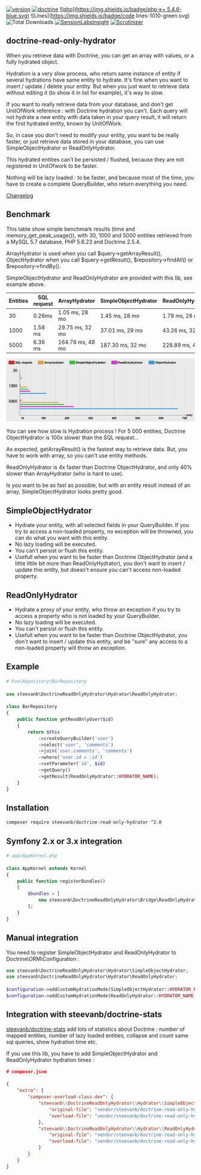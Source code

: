 [![version](https://img.shields.io/badge/version-2.0.4-green.svg)](https://github.com/steevanb/doctrine-read-only-hydrator/tree/2.0.4)
[![doctrine](https://img.shields.io/badge/doctrine/orm-^2.4-blue.svg)](http://www.doctrine-project.org)
[![php](https://img.shields.io/badge/php->= 5.4.6-blue.svg)](http://www.doctrine-project.org)
![Lines](https://img.shields.io/badge/code lines-1010-green.svg)
![Total Downloads](https://poser.pugx.org/steevanb/doctrine-read-only-hydrator/downloads)
[![SensionLabsInsight](https://img.shields.io/badge/SensionLabsInsight-platinum-brightgreen.svg)](https://insight.sensiolabs.com/projects/bd1b7a42-6a2c-4918-9986-3361dd40cc86/analyses/6)
[![Scrutinizer](https://scrutinizer-ci.com/g/steevanb/doctrine-read-only-hydrator/badges/quality-score.png?b=master)](https://scrutinizer-ci.com/g/steevanb/doctrine-read-only-hydrator/)

doctrine-read-only-hydrator
---------------------------

When you retrieve data with Doctrine, you can get an array with values, or a fully hydrated object.

Hydration is a very slow process, who return same instance of entity if several hydrations have same entity to hydrate. 
It's fine when you want to insert / update / delete your entity. But when you just want to retrieve data without editing
it (to show it in list for example), it's way to slow.

If you want to really retrieve data from your database, and don't get UnitOfWork reference : with Doctrine hydration you can't.
Each query will not hydrate a new entity with data taken in your query result, it will return the first hydrated entity, known by UnitOfWork.

So, in case you don't need to modify your entity, you want to be really faster, or just retrieve data stored in your
database, you can use SimpleObjectHydrator or ReadOnlyHydrator.

This hydrated entities can't be persisted / flushed, because they are not registered in UnitOfwork to be faster.

Nothing will be lazy loaded : to be faster, and because most of the time, you have to create a complete QueryBuilder,
who return everything you need.

[Changelog](changelog.md)

Benchmark
---------

This table show simple benchmark results (time and memory_get_peak_usage()), with 30, 1000 and 5000 entities retrieved
from a MySQL 5.7 database, PHP 5.6.23 and Doctrine 2.5.4.

ArrayHydrator is used when you call $query->getArrayResult(), ObjectHydrator when you call $query->getResult(),
$repository->findAll() or $repository->findBy().

SimpleObjectHydrator and ReadOnlyHydrator are provided with this lib, see example above.

| Entities | SQL request | ArrayHydrator    | SimpleObjectHydrator | ReadOnlyHydrator | ObjectHydrator   |
| -------- | ----------- | ---------------- | -------------------- | ---------------- | ---------------- |
| 30       | 0.26ms      | 1.05 ms, 28 mo   | 1.45 ms, 28 mo       | 1.78 ms, 28 mo   | 7.94 ms, 29 mo   |
| 1000     | 1.58 ms     | 29.75 ms, 32 mo  | 37.01 ms, 29 mo      | 43.26 ms, 32 mo  | 113.45 ms, 41 mo |
| 5000     | 6.36 ms     | 164.76 ms, 48 mo | 187.30 ms, 32 mo     | 228.89 ms, 46 mo | 671.82 ms, 90 mo |

![benchmark](benchmark.png)

You can see how slow is Hydration process ! For 5 000 entities, Doctrine ObjectHydrator is 100x slower than the SQL request...

As expected, getArrayResult() is the fastest way to retrieve data.
But, you have to work with array, so you can't use entity methods.

ReadOnlyHydrator is 4x faster than Doctrine ObjectHydrator, and only 40% slower than ArrayHydrator (who is hard to use).

Is you want to be as fast as possible, but with an entity result instead of an array, SimpleObjectHydrator looks pretty good.

SimpleObjectHydrator
--------------------

* Hydrate your entity, with all selected fields in your QueryBuilder. If you try to access a non-loaded property,
no exception will be throwned, you can do what you want with this entity.
* No lazy loading will be executed.
* You can't persist or flush this entity.
* Usefull when you want to be faster than Doctrine ObjectHydrator (and a little little bit more than ReadOnlyHydrator),
you don't want to insert / update this entity, but doesn't ensure you can't access non-loaded property.

ReadOnlyHydrator
----------------

* Hydrate a proxy of your entity, who throw an exception if you try to access a property who is not loaded by your QueryBuilder.
* No lazy loading will be executed.
* You can't persist or flush this entity.
* Usefull when you want to be faster than Doctrine ObjectHydrator, you don't want to insert / update this entity, and
be "sure" any access to a non-loaded property will throw an exception.

Example
-------

```php
# Foo\Repository\BarRepository

use steevanb\DoctrineReadOnlyHydrator\Hydrator\ReadOnlyHydrator;

class BarRepository
{
    public function getReadOnlyUser($id)
    {
        return $this
            ->createQueryBuilder('user')
            ->select('user', 'comments')
            ->join('user.comments', 'comments')
            ->where('user.id = :id')
            ->setParameter('id', $id)
            ->getQuery()
            ->getResult(ReadOnlyHydrator::HYDRATOR_NAME);
    }
}
```

Installation
------------

```bash
composer require steevanb/doctrine-read-only-hydrator ^2.0
```

Symfony 2.x or 3.x integration
------------------------------

```php
# app/AppKernel.php

class AppKernel extends Kernel
{
    public function registerBundles()
    {
        $bundles = [
            new steevanb\DoctrineReadOnlyHydrator\Bridge\ReadOnlyHydratorBundle\ReadOnlyHydratorBundle()
        ];
    }
}
```

Manual integration
------------------

You need to register SimpleObjectHydrator and ReadOnlyHydrator to Doctrine\ORM\Configuration :

```php
use steevanb\DoctrineReadOnlyHydrator\Hydrator\SimpleObjectHydrator;
use steevanb\DoctrineReadOnlyHydrator\Hydrator\ReadOnlyHydrator;

$configuration->addCustomHydrationMode(SimpleObjectHydrator::HYDRATOR_NAME, SimpleObjectHydrator::class);
$configuration->addCustomHydrationMode(ReadOnlyHydrator::HYDRATOR_NAME, ReadOnlyHydrator::class);
```

Integration with steevanb/doctrine-stats
----------------------------------------

[steevanb/doctrine-stats](https://github.com/steevanb/doctrine-stats) add lots of statistics about Doctrine :
number of mapped entities, number of lazy loaded entities, collapse and count same sql queries, show hydration time etc.

If you use this lib, you have to add SimpleObjectHydrator and ReadOnlyHydrator hydration times :
```json
# composer.json

{
    "extra": {
        "composer-overload-class-dev": {
            "steevanb\\DoctrineReadOnlyHydrator\\Hydrator\\SimpleObjectHydrator": {
                "original-file": "vendor/steevanb/doctrine-read-only-hydrator/Hydrator/SimpleObjectHydrator.php",
                "overload-file": "vendor/steevanb/doctrine-read-only-hydrator/ComposerOverloadClass/Hydrator/SimpleObjectHydrator.php"
            },
            "steevanb\\DoctrineReadOnlyHydrator\\Hydrator\\ReadOnlyHydrator": {
                "original-file": "vendor/steevanb/doctrine-read-only-hydrator/Hydrator/ReadOnlyHydrator.php",
                "overload-file": "vendor/steevanb/doctrine-read-only-hydrator/ComposerOverloadClass/Hydrator/ReadOnlyHydrator.php"
            }
        }
    }
}
```

